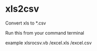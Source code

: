 # xls2csv
Convert xls to *.csv

Run this from your command terminal

  example
        xlsrocsv.vb /excel.xls /excel.csv
